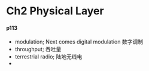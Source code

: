 # Ch2 Physical Layer

#### p113
- modulation; Next comes digital modulation 数字调制
- throughput; 吞吐量
- terrestrial radio; 陆地无线电
- 